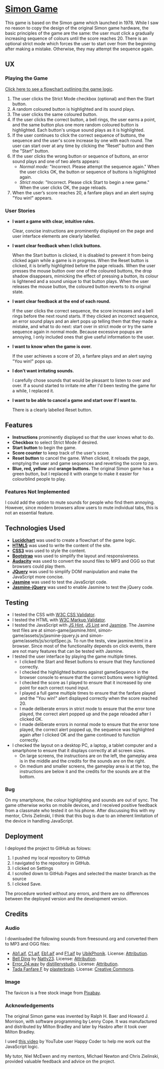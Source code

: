 # [Simon Game](https://joanms.github.io/simon-game/)
This game is based on the Simon game which launched in 1978. While I saw no reason to copy the design of the original Simon game 
hardware, the basic principles of the game are the same: the user must click a gradually increasing sequence of colours until the score reaches 20. 
There is an optional strict mode which forces the user to start over from the beginning after making a mistake. Otherwise, they may attempt the sequence again.

## UX

### Playing the Game

[Click here to see a flowchart outlining the game logic](https://www.lucidchart.com/invitations/accept/86cda98e-cc15-4030-b20d-b76d33c29d08).

1. The user clicks the Strict Mode checkbox (optional) and then the Start button. 
2. A random coloured button is highlighted and its sound plays.
3. The user clicks the same coloured button. 
4. If the user clicks the correct button, a bell rings, the user earns a point, and the same button plus one more random coloured button is highlighted. 
Each button's unique sound plays as it is highlighted.
6. If the user continues to click the correct sequence of buttons, the sequence and the user's score increase by one with each round. 
The user can start over at any time by clicking the “Reset” button and then the "Start" button.
7. If the user clicks the wrong button or sequence of buttons, an error sound plays and one of two alerts appears:
    - *Normal mode:* "Incorrect. Please attempt the sequence again." When the user clicks OK, the button or sequence of buttons is highlighted again.
    - *Strict mode:* "Incorrect. Please click Start to begin a new game." When the user clicks OK, the page reloads.
8. When the user’s score reaches 20, a fanfare plays and an alert saying "You win!" appears. 

### User Stories
- **I want a game with clear, intuitive rules.**

    Clear, concise instructions are prominently displayed on the page and user interface elements are clearly labelled.
    
- **I want clear feedback when I click buttons.**

    When the Start button is clicked, it is disabled to prevent it from being clicked again while a game is in progress. 
    When the Reset button is clicked, it is briefly highlighted before the page reloads. When the user presses the mouse 
    button over one of the coloured buttons, the drop shadow disappears, mimicking the effect of pressing a button, its 
    colour is lightened and a sound unique to that button plays. When the user releases the mouse button, the coloured 
    button reverts to its original state.

- **I want clear feedback at the end of each round.**

    If the user clicks the correct sequence, the score increases and a bell rings before the next round starts.
    If they clicked an incorrect sequence, an error sound plays and an alert pops up telling them that they made a mistake, 
    and what to do next: start over in strict mode or try the same sequence again in normal mode. Because excessive popups 
    are annoying, I only included ones that give useful information to the user.

- **I want to know when the game is over.**

    If the user achieves a score of 20, a fanfare plays and an alert saying "You win!" pops up.
    
- **I don't want irritating sounds.**
    
    I carefully chose sounds that would be pleasant to listen to over and over. If a sound started to irritate me after I'd been 
    testing the game for a while, I replaced it.

- **I want to be able to cancel a game and start over if I want to.**

    There is a clearly labelled Reset button.


## Features

- **Instructions** prominently displayed so that the user knows what to do.
- **Checkbox** to select Strict Mode if desired.
- **Start button** to begin the game.
- **Score counter** to keep track of the user's score.
- **Reset button** to cancel the game. When clicked, it reloads the page, emptying the user and game sequences and reverting the score to zero.
- **Blue, red, yellow** and **orange buttons.** The original Simon game has a green button, but I replaced it with orange to make it easier for colourblind people to play.

### Features Not Implemented

I could add the option to mute sounds for people who find them annoying. However, since modern browsers allow users to mute individual tabs, this is not an essential feature.


## Technologies Used

- **[Lucidchart](https://www.lucidchart.com/)** was used to create a flowchart of the game logic.
- **[HTML5](https://developer.mozilla.org/en-US/docs/Web/Guide/HTML/HTML5)** was used to write the content of the site.
- **[CSS3](https://developer.mozilla.org/en-US/docs/Web/CSS/CSS3)** was used to style the content.
- **[Bootstrap](https://getbootstrap.com/)** was used to simplify the layout and responsiveness.
- **[Audacity](https://www.audacityteam.org/)** was used to convert the sound files to MP3 and OGG so that browsers could play them.
- **[JQuery](https://jquery.com)** was used to simplify DOM manipulation and make the JavaScript more concise.
- **[Jasmine](https://jasmine.github.io/)** was used to test the JavaScript code.
- **[Jasmine-jQuery](https://github.com/velesin/jasmine-jquery)** was used to enable Jasmine to test the jQuery code.


## Testing
- I tested the CSS with [W3C CSS Validator](https://jigsaw.w3.org/css-validator/).
- I tested the HTML with [W3C Markup Validator](https://validator.w3.org/).
- I tested the JavaScript with [JS Hint](http://jshint.com/), [JS Lint](http://www.jslint.com/) and [Jasmine](https://jasmine.github.io/). 
The Jasmine test files are at simon-game/jasmine.html, simon-game/assets/js/jasmine-jquery.js and simon-game/assets/js/scriptSpec.js. 
To run the tests, view jasmine.html in a browser. Since most of the functionality depends on click events, there are not many features that 
can be tested with Jasmine.
- I tested the user interface by playing the game multiple times.
    - I clicked the Start and Reset buttons to ensure that they functioned correctly.
    - I checked the highlighted buttons against gameSequence in the browser console to ensure that the correct buttons were highlighted.
    - I checked the score as I played to ensure that it increased by one point for each correct round input.
    - I played a full game multiple times to ensure that the fanfare played and the "You win!" alert displayed correctly when the score reached 20.
    - I made deliberate errors in strict mode to ensure that the error tone played, the correct alert popped up and the page reloaded after I clicked OK.
    - I made deliberate errors in normal mode to ensure that the error tone played, the correct alert popped up, the sequence was highlighted again 
    after I clicked OK and the game continued to function correctly. 
- I checked the layout on a desktop PC, a laptop, a tablet computer and a smartphone to ensure that it displays correctly at all screen sizes.
    - On large screens, the instructions are on the left, the gameplay area is in the middle and the credits for the sounds are on the right.
    - On medium and smaller screens, the gameplay area is at the top, the instructions are below it and the credits for the sounds are at the bottom.

### Bug

On my smartphone, the colour highlighting and sounds are out of sync. The game otherwise works on mobile devices, and I received positive feedback from a classmate who tested 
it on his phone. After discussing this with my mentor, Chris Zielinski, I think that this bug is due to an inherent limitation of the device in handling JavaScript.

## Deployment

I deployed the project to GitHub as folows: 

1. I pushed my local repository to GitHub
2. I navigated to the repository in GitHub.
3. I clicked on Settings
4. I scrolled down to GitHub Pages and selected the master branch as the source 
5. I clicked Save. 

The procedure worked without any errors, and there are no differences between the deployed version and the development version.

## Credits
### Audio
I downloaded the following sounds from freesound.org and converted them to MP3 and OGG files:
- [Ab1.aif](https://freesound.org/people/UbikPhonik/sounds/177947/), [C1.aif](https://freesound.org/people/UbikPhonik/sounds/177948/), 
[Eb1.aif](https://freesound.org/people/UbikPhonik/sounds/177954/) and [F1.aif](https://freesound.org/people/UbikPhonik/sounds/177943/) 
by [UbikPhonik](https://freesound.org/people/UbikPhonik/). License: [Attribution](https://creativecommons.org/licenses/by/3.0/legalcode). 
- [Bell Ding](https://freesound.org/people/Natty23/sounds/411749/) by [Natty23](https://freesound.org/people/Natty23/). 
License: [Attribution](https://creativecommons.org/licenses/by/3.0/legalcode). 
- [Error_04.wav](https://freesound.org/people/distillerystudio/sounds/327735/) by [distillerystudio](https://freesound.org/people/distillerystudio/). 
License: [Attribution](https://creativecommons.org/licenses/by/3.0/legalcode).
- [Tada Fanfare F](https://freesound.org/people/plasterbrain/sounds/397354/) by [plasterbrain](https://freesound.org/people/plasterbrain/). 
License: [Creative Commons](https://creativecommons.org/publicdomain/zero/1.0/legalcode).

### Image
The favicon is a free stock image from [Pixabay](https://pixabay.com/).

### Acknowledgements
The original Simon game was invented by Ralph H. Baer and Howard J. Morrison, with software programming by Lenny Cope. 
It was manufactured and distributed by Milton Bradley and later by Hasbro after it took over Milton Bradley.

I used [this video](https://www.youtube.com/watch?v=4pfvy_A5ceE) by YouTube user Happy Coder to help me work out the JavaScript logic.

My tutor, Niel McEwen and my mentors, Michael Newton and Chris Zielinski, provided valuable feedback and advice on the project.